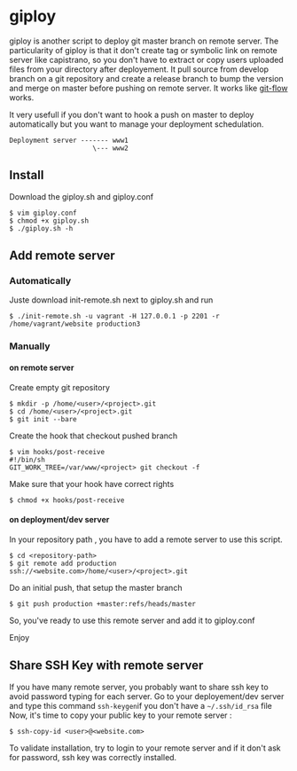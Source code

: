 # giploy

giploy is another script to deploy git master branch on remote server. The particularity of giploy is that it don't create tag or symbolic link on remote server like capistrano, so you don't have to extract or copy  users uploaded files from your directory after deployement. It pull source from develop branch on a git repository and create a release branch to bump the version and merge on master before pushing on remote server. It works like [git-flow](http://jeffkreeftmeijer.com/2010/why-arent-you-using-git-flow/) works. 

It very usefull if you don't want to hook a push on master to deploy automatically but you want to manage your deployment schedulation.

```
Deployment server ------- www1
                     \--- www2
```

## Install 
Download the giploy.sh and giploy.conf
```
$ vim giploy.conf
$ chmod +x giploy.sh
$ ./giploy.sh -h
```

## Add remote server 

### Automatically
Juste download init-remote.sh next to giploy.sh and run
```
$ ./init-remote.sh -u vagrant -H 127.0.0.1 -p 2201 -r /home/vagrant/website production3
```

### Manually
#### on remote server

Create empty git repository
```
$ mkdir -p /home/<user>/<project>.git
$ cd /home/<user>/<project>.git
$ git init --bare
```

Create the hook that checkout pushed branch
```
$ vim hooks/post-receive
#!/bin/sh 
GIT_WORK_TREE=/var/www/<project> git checkout -f
```

Make sure that your hook have correct rights
```
$ chmod +x hooks/post-receive
```

#### on deployment/dev server

In your repository path , you have to add a remote server to use this script.
```
$ cd <repository-path>
$ git remote add production ssh://<website.com>/home/<user>/<project>.git
```

Do an initial push, that setup the master branch
```
$ git push production +master:refs/heads/master
```

So, you've ready to use this remote server and add it to giploy.conf

Enjoy

## Share SSH Key with remote server

If you have many remote server, you probably want to share ssh key to avoid password typing for each server.
Go to your deployement/dev server and type this command ```ssh-keygen```if you don't have a ```~/.ssh/id_rsa``` file
Now, it's time to copy your public key to your remote server : 
```
$ ssh-copy-id <user>@<website.com>
```
To validate installation, try to login to your remote server and if it don't ask for password, ssh key was correctly installed.
